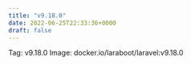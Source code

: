 ```yaml
---
title: "v9.18.0"
date: 2022-06-25T22:33:36+0000
draft: false
---
```


Tag: v9.18.0
Image: docker.io/laraboot/laravel:v9.18.0
